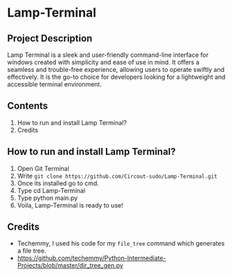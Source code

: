 # Lamp-Terminal

## Project Description
Lamp Terminal is a sleek and user-friendly command-line interface for windows created with simplicity and ease of use in mind. It offers a seamless and trouble-free experience, allowing users to operate swiftly and effectively. It is the go-to choice for developers looking for a lightweight and accessible terminal environment.

## Contents
1. How to run and install Lamp Terminal?
2. Credits

## How to run and install Lamp Terminal?
1. Open Git Terminal
2. Write `git clone https://github.com/Circout-sudo/Lamp-Terminal.git`
3. Once its installed go to cmd.
4. Type cd Lamp-Terminal
5. Type python main.py
6. Voila, Lamp-Terminal is ready to use!

## Credits
- Techemmy, I used his code for my `file_tree` command which generates a file tree.
- https://github.com/techemmy/Python-Intermediate-Projects/blob/master/dir_tree_gen.py 
